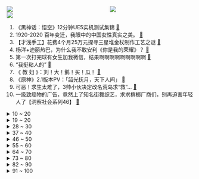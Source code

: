 <div >
	<a style="float:left;width:55%;" href = "https://github.com/anuraghazra/github-readme-stats">
	 <img src = "https://github-readme-stats.vercel.app/api?username=iuuuuuaena&theme=buefy&show_icons=true"/>
	</a>
	<a  style="float:right;width:45%" href = "https://github.com/anuraghazra/github-readme-stats">
	 <img  src="https://github-readme-stats.vercel.app/api/top-langs/?username=anuraghazra&layout=compact"/>
	</a>
	</div>

[![](https://img.shields.io/badge/jxd-@jxdgogogo.xyz-yellowgreen.svg)](https://www.jxdgogogo.xyz)<br>
1. 《黑神话：悟空》12分钟UE5实机测试集锦 [:link:](//www.bilibili.com/video/BV1y64y1q757) <br>
2. 1920-2020 百年变迁，我眼中的中国女性真实之美。 [:link:](//www.bilibili.com/video/BV1Uf4y137yN) <br>
3. 【才浅手工】花费4个月25万元探寻三星堆金杖制作工艺之谜 [:link:](//www.bilibili.com/video/BV1Nf4y1G7ZS) <br>
4. 杨洋+迪丽热巴，为什么我不敢安利《你是我的荣耀》？ [:link:](//www.bilibili.com/video/BV1xU4y1E7bv) <br>
5. 第一次打完球有女生加我微信，结果啊啊啊啊啊啊啊啊啊 [:link:](//www.bilibili.com/video/BV15M4y1V7y5) <br>
6. “我挺粘人的” [:link:](//www.bilibili.com/video/BV1fb4y1U7CR) <br>
7. 《 教 妇 》：刘！大！鹅！买！瓜！ [:link:](//www.bilibili.com/video/BV1vM4y1L7JH) <br>
8. 《原神》2.1版本PV：「韶光抚月，天下人间」 [:link:](//www.bilibili.com/video/BV1XQ4y1y7Wk) <br>
9. 可恶！求生太难了，3帅小伙决定改名荒岛求“救”... [:link:](//www.bilibili.com/video/BV1x341167uQ) <br>
10. 一级致癌物的广告，竟然上了知名街舞综艺，求求槟榔厂商们，别再迫害年轻人了【洞察社会系列46】 [:link:](//www.bilibili.com/video/BV1e64y1q7FU) <br>
<details>
<summary>10 ~ 20</summary>

11. 希望本视频能让你们更好的保护自己 提前预案 [:link:](//www.bilibili.com/video/BV1eU4y1E7Ns) <br>
12. 【医学博士】毒品是怎样毁掉一个人的？｜新型毒品藏在你身边！ [:link:](//www.bilibili.com/video/BV16q4y1S7E8) <br>
13. 芝 士 牛 排，此 刻 尽 丝 滑【乐高定格动画】 [:link:](//www.bilibili.com/video/BV1uA411A7oH) <br>
14. 帝皇铠甲！我三个月的心血！ [:link:](//www.bilibili.com/video/BV1Fy4y157SH) <br>
15. 翻译翻译，什么才叫奥运精神 [:link:](//www.bilibili.com/video/BV12q4y1S7jC) <br>
16. 天妒英才，他的名字你没有听过，但他的字你一定见过。 [:link:](//www.bilibili.com/video/BV17M4y1V7Qj) <br>
17. 用1000个bug来还原植物大战僵尸!居然运行起来了 [:link:](//www.bilibili.com/video/BV1KU4y1E7vp) <br>
18. 只有大人才懂的快乐！未成年人慎入！ [:link:](//www.bilibili.com/video/BV1464y1e7XB) <br>
19. 谁制定了美国劫匪的行业标准？【硬核狠人06】 [:link:](//www.bilibili.com/video/BV1iU4y1E7cV) <br>
</details>
<details>
<summary>19 ~ 20</summary>

20. 自 杀 式 无 人 机 【滑翔机快乐阴人流#2】 [:link:](//www.bilibili.com/video/BV19h411i7QK) <br>
21. 《明日方舟》危机合约新赛季「蛮鳞行动」宣传PV [:link:](//www.bilibili.com/video/BV1HA411A7q7) <br>
22. ⚡我晒干了沉默⚡最骚版本 [:link:](//www.bilibili.com/video/BV1JA411A7sb) <br>
23. 最残忍的黑社会-孙小果（扫黑风暴孙兴原型） [:link:](//www.bilibili.com/video/BV1m44y1y7Wn) <br>
24. 我把赌博网站黑了，体验赌神的感觉! [:link:](//www.bilibili.com/video/BV1TP4y1p7oQ) <br>
25. 假如周杰伦今年刚刚出道 [:link:](//www.bilibili.com/video/BV1344y1k7gi) <br>
26. 不是吧不是吧，别人发都火了，我自己发还能火吗？ [:link:](//www.bilibili.com/video/BV1AL411b7Hk) <br>
27. 《青莲兰陵》这才是把进厂时机把握极致的兰陵王！！！ [:link:](//www.bilibili.com/video/BV1oq4y1S7jx) <br>
28. 停更1年，我终于从“猝死”的阴影中走出来了！ [:link:](//www.bilibili.com/video/BV1pQ4y1m7rj) <br>
</details>
<details>
<summary>28 ~ 30</summary>

29. 千万播放的视频到底多难做？偷袭雀巢工作室，拿来吧你！ [:link:](//www.bilibili.com/video/BV1pg41157VQ) <br>
30. 台上一分钟，台下十年功。 [:link:](//www.bilibili.com/video/BV1AP4y1s7if) <br>
31. 不 要 笑 挑 战 ssssssss级 [:link:](//www.bilibili.com/video/BV1dy4y1V7ZD) <br>
32. 花2000元飞去新疆吃大盘鸡，上菜的一刻值了！ [:link:](//www.bilibili.com/video/BV1wq4y1M7y2) <br>
33. 谁是狗？ [:link:](//www.bilibili.com/video/BV17U4y1E7Bf) <br>
34. 设置QQ动态头像最简单的方法 [:link:](//www.bilibili.com/video/BV1vM4y1L7Af) <br>
35. 射 雕 英 雄 传 ！ [:link:](//www.bilibili.com/video/BV1zU4y1E7yv) <br>
36. 【游戏侦查冰】假弥勒代表了什么？带你看懂《黑神话：悟空》新演示中的小细节 [:link:](//www.bilibili.com/video/BV1ro4y1U7oJ) <br>
37. 泰拉瑞亚 萌新生存 1 [:link:](//www.bilibili.com/video/BV1HM4y1L7FC) <br>
</details>
<details>
<summary>37 ~ 40</summary>

38. 你们相信这块木头里有御坂美琴吗 [:link:](//www.bilibili.com/video/BV19h411i7rU) <br>
39. 最骚版⚡你榨干了沉默⚡ [:link:](//www.bilibili.com/video/BV1pM4y1L76p) <br>
40. 时代少年团宋亚轩刘耀文合唱《世界上的另一个我》【夏日少年派】 [:link:](//www.bilibili.com/video/BV1jU4y1E77T) <br>
41. 12年前的诺基亚告诉你，什么叫《方向错了》 [:link:](//www.bilibili.com/video/BV11q4y1S7WV) <br>
42. 【特别篇】黑 学 家 快 报 第一期 [:link:](//www.bilibili.com/video/BV1WM4y1L7aw) <br>
43. 油 腻 修 仙 [:link:](//www.bilibili.com/video/BV1VQ4y1m772) <br>
44. "原来真的会有一个爸爸因为自己对女儿生气自责到哭啊。" | 李承铉 [:link:](//www.bilibili.com/video/BV1bh411i7XP) <br>
45. 《我叫玛丽苏》 [:link:](//www.bilibili.com/video/BV1vg41157eW) <br>
46. 全球唯一米其林 鸡蛋冰淇淋 复刻出来是什么味道 [:link:](//www.bilibili.com/video/BV1mf4y137TP) <br>
</details>
<details>
<summary>46 ~ 50</summary>

47. 这一次！我带上强力的帮手来打这个BOSS了！ [:link:](//www.bilibili.com/video/BV1bU4y1E7QY) <br>
48. 小 心 俄 罗 斯 [:link:](//www.bilibili.com/video/BV1464y1e7uz) <br>
49. 【4K60FPS】陈慧娴《千千阙歌》最强音质版本！粤语史诗级神曲！ [:link:](//www.bilibili.com/video/BV1EP4y1s7K3) <br>
50. 谁教你这么剪的？DNA都变异了！ [:link:](//www.bilibili.com/video/BV1Ff4y1G7wN) <br>
51. 新番时光机！十年前的观众都在看什么神片？「2011年7月新番导视」 [:link:](//www.bilibili.com/video/BV1sA411A7JD) <br>
52. 【亦】警惕AI外挂！我写了一个枪枪爆头的视觉AI，又亲手“杀死”了它 [:link:](//www.bilibili.com/video/BV1Lq4y1M7E2) <br>
53. 【特效向】刘华强vs卖瓜老板 [:link:](//www.bilibili.com/video/BV1J64y1e7jb) <br>
54. 【时代少年团】广告拍摄花絮 [:link:](//www.bilibili.com/video/BV1oh411i7FB) <br>
55. 夜跑被一个人跟踪，大老爷们也有点发麻 [:link:](//www.bilibili.com/video/BV1U64y1q7SG) <br>
</details>
<details>
<summary>55 ~ 60</summary>

56. 高位截瘫轮椅情侣的日常之“按摩篇” [:link:](//www.bilibili.com/video/BV1844y1k7ci) <br>
57. 消失大半年只为这一件事！！！ [:link:](//www.bilibili.com/video/BV1p64y1e7EQ) <br>
58. 白 宫 总 统 蛋 糕 【7层巧克力蛋糕】 [:link:](//www.bilibili.com/video/BV1GA411A7CC) <br>
59. 雷神眼狩令的真正目的？雷神不用洗白，她本来就很白！剧情推想~ [:link:](//www.bilibili.com/video/BV193411q7rU) <br>
60. 一个月真能赚4万？up主找到了卖凉皮的双胞胎哥哥！ [:link:](//www.bilibili.com/video/BV1VQ4y1m7m8) <br>
61. 对不起，我超常发挥了 [:link:](//www.bilibili.com/video/BV1KU4y1E7eR) <br>
62. 当年偷偷在微机课上玩过的游戏，居然还有这么多惊喜！ [:link:](//www.bilibili.com/video/BV1Dv411P7Fc) <br>
63. 开渔了！渔民争先恐后送来海鲜，漠叔婉言拒绝 [:link:](//www.bilibili.com/video/BV1Bo4y1U7kU) <br>
64. 饮茶哥：看自己的鬼畜视频 [:link:](//www.bilibili.com/video/BV1SL4y1e7nc) <br>
</details>
<details>
<summary>64 ~ 70</summary>

65. 100万！合影！ [:link:](//www.bilibili.com/video/BV1BM4y1L7fT) <br>
66. 黄龄版《琵琶行》，柔美戏腔，梦回千年！ [:link:](//www.bilibili.com/video/BV1Bg411575T) <br>
67. 回怼家暴！！课 堂 请 勿 乱 猜 谜 7 [:link:](//www.bilibili.com/video/BV1zv411N73o) <br>
68. 吴京的“间歇性”人设崩塌，有人怒骂：真爱国你为啥不捐一个亿？ [:link:](//www.bilibili.com/video/BV1PM4y1V7fA) <br>
69. 太恶心了！段誉见着王语嫣居然失禁了？新《天龙八部》不喷不行！ [:link:](//www.bilibili.com/video/BV1hq4y1M7xy) <br>
70. 【猫鼠电音】STAY [:link:](//www.bilibili.com/video/BV1Tf4y1G78y) <br>
71. 【觉醒年代|说书人】前方高能预警！！ [:link:](//www.bilibili.com/video/BV1cM4y1L7Ja) <br>
72. 【白敬亭】亲朋好友“不加糖”的Re-reaction！（上） [:link:](//www.bilibili.com/video/BV1Tf4y1G7gf) <br>
73. 由于生存条件太过残酷！导致在国外疯传的游戏 [:link:](//www.bilibili.com/video/BV1Ub4y1U7Du) <br>
</details>
<details>
<summary>73 ~ 80</summary>

74. b站up主起草檄文，直击美国病毒溯源，大快人心！！ [:link:](//www.bilibili.com/video/BV1zf4y1375z) <br>
75. 血压狂飙！我要被这黑马新剧气死了！国产罪案剧《扫黑风暴》第二期 [:link:](//www.bilibili.com/video/BV1a64y1e7vL) <br>
76. 坏了，这下真成百岁老人了… [:link:](//www.bilibili.com/video/BV1k64y1q7xs) <br>
77. 当你受到伤害，背包物品数量就会减半！ [:link:](//www.bilibili.com/video/BV1HU4y1E7GY) <br>
78. 初中生补课受同学欺凌，给来查补课警察带路上门：你们都出来！ [:link:](//www.bilibili.com/video/BV1x44y1k71F) <br>
79. 我的世界 但与随机生物绑定终生！？ [:link:](//www.bilibili.com/video/BV12q4y1S7kg) <br>
80. 我怀念的 [:link:](//www.bilibili.com/video/BV1cq4y1D77P) <br>
81. 高中练习册测评？OMG！别买它！【学过石油的语文老师】 [:link:](//www.bilibili.com/video/BV1Q64y1i7yx) <br>
82. 老爸出差终于回来了 [:link:](//www.bilibili.com/video/BV19q4y1S72L) <br>
</details>
<details>
<summary>82 ~ 90</summary>

83. 【半佛】相亲的魔幻与现实。 [:link:](//www.bilibili.com/video/BV1Lv411N7PK) <br>
84. 蚝王来了，一个生蚝5斤重，撬开的那一刻我忍不住笑出声了 [:link:](//www.bilibili.com/video/BV1Wg41157mg) <br>
85. 没洗干净的空调有多脏？拆完老空调，我吐了！【老爸评测】 [:link:](//www.bilibili.com/video/BV1WU4y1E7j3) <br>
86. 我的回应！关于上期视频的争议 [:link:](//www.bilibili.com/video/BV13b4y1S7E6) <br>
87. 华农兄弟：粉丝来我们这玩，带他去摘葡萄，钓鱼，捡田螺，摘板栗 [:link:](//www.bilibili.com/video/BV1YP4y1s7jf) <br>
88. 中学语文课本上隐藏的神作：《桃花源记》 [:link:](//www.bilibili.com/video/BV1vv411N7kp) <br>
89. 人类“舒爽”的瞬间 [:link:](//www.bilibili.com/video/BV1nU4y1E7Go) <br>
90. 把粉丝初中写的小说拍成视频，蚌埠住了哈哈哈哈哈哈 [:link:](//www.bilibili.com/video/BV1oh411i75H) <br>
91. 《是一只鱼》原来这才是国服对抗路啊 [:link:](//www.bilibili.com/video/BV1qA411A78g) <br>
</details>
<details>
<summary>91 ~ 100</summary>

92. 俄罗斯国防部发布短片：这就是中国军队 [:link:](//www.bilibili.com/video/BV1u64y1e7o5) <br>
93. 《反方向的钟》你 为什么不爱我 [:link:](//www.bilibili.com/video/BV1B64y1q7Cw) <br>
94. 酷到雷军都认不出！30天爆改小米铁蛋！【RAY】 [:link:](//www.bilibili.com/video/BV1J44y1k7Gs) <br>
95. 黑神话悟空：新视频到底讲了个什么故事？【懂点儿啥】 [:link:](//www.bilibili.com/video/BV1xh411i7rp) <br>
96. 我发现了“寄生虫”研究所！！！ [:link:](//www.bilibili.com/video/BV1A3411B71P) <br>
97. 《不当医生那七天》 [:link:](//www.bilibili.com/video/BV1of4y137Bk) <br>
98. 【罗翔】张三化身张美美诈骗程序员，当心网络世界的“暗雷” [:link:](//www.bilibili.com/video/BV1p64y1e79P) <br>
99. 「小白」山寨机调查 意外发现平台大漏洞！ [:link:](//www.bilibili.com/video/BV1644y1y7kY) <br>
100. 《偷偷盖了个树屋2.0》 [:link:](//www.bilibili.com/video/BV11g41157cu) <br>
</details>
